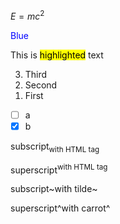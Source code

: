 $E = mc^2$

<div style="color: blue;">Blue</div>

This is <mark>highlighted</mark> text

<ol reversed>
    <li>Third</li>
    <li>Second</li>
    <li>First</li>
</ol>

- [ ] a
- [x] b

subscript<sub>with HTML tag</sub>

superscript<sup>with HTML tag</sup>

subscript~with tilde~

superscript^with carrot^